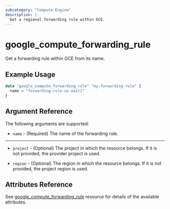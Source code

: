 ```yaml
---
subcategory: "Compute Engine"
description: |-
  Get a regional forwarding rule within GCE.
---
```


# google_compute_forwarding_rule

Get a forwarding rule within GCE from its name.

## Example Usage

```tf
data "google_compute_forwarding_rule" "my-forwarding-rule" {
  name = "forwarding-rule-us-east1"
}
```

## Argument Reference

The following arguments are supported:

* `name` - (Required) The name of the forwarding rule.


- - -

* `project` - (Optional) The project in which the resource belongs. If it
    is not provided, the provider project is used.

* `region` - (Optional) The region in which the resource belongs. If it
    is not provided, the project region is used.

## Attributes Reference
See [google_compute_forwarding_rule](https://registry.terraform.io/providers/hashicorp/google/latest/docs/resources/compute_forwarding_rule) resource for details of the available attributes.
